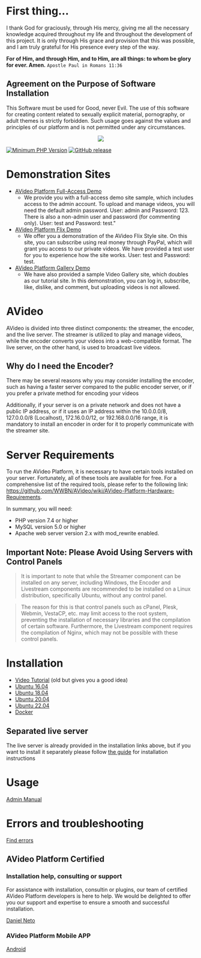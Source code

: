 # First thing...

I thank God for graciously, through His mercy, giving me all the necessary knowledge acquired throughout my life and throughout the development of this project. It is only through His grace and provision that this was possible, and I am truly grateful for His presence every step of the way.

**For of Him, and through Him, and to Him, are all things: to whom be glory for ever. Amen.**
`Apostle Paul in Romans 11:36`

## Agreement on the Purpose of Software Installation

This Software must be used for Good, never Evil. The use of this software for creating content related to sexually explicit material, pornography, or adult themes is strictly forbidden. Such usage goes against the values and principles of our platform and is not permitted under any circumstances.

<center>
    <img src="https://avideo.tube/website/assets/151/images/avideo_platform.png"/>
</center>

[![Minimum PHP Version](https://img.shields.io/badge/php-%3E%3D%207.4-8892BF.svg?style=flat-square)](https://php.net/)
[![GitHub release](https://img.shields.io/github/v/release/WWBN/AVideo)](https://github.com/WWBN/AVideo/releases)

# Demonstration Sites

* <a href="http://demo.avideo.com/" target="_blank">AVideo Platform Full-Access Demo</a>
  - We provide you with a full-access demo site sample, which includes access to the admin account. To upload and manage videos, you will need the default admin password. User: admin and Password: 123. There is also a non-admin user and password (for commenting only). User: test and Password: test."
* <a href="https://flix.avideo.com/" target="_blank">AVideo Platform Flix Demo</a>
  - We offer you a demonstration of the AVideo Flix Style site. On this site, you can subscribe using real money through PayPal, which will grant you access to our private videos. We have provided a test user for you to experience how the site works. User: test and Password: test.
* <a href="https://tutorials.avideo.com/" target="_blank">AVideo Platform Gallery Demo</a>
  - We have also provided a sample Video Gallery site, which doubles as our tutorial site. In this demonstration, you can log in, subscribe, like, dislike, and comment, but uploading videos is not allowed.

# AVideo

AVideo is divided into three distinct components: the streamer, the encoder, and the live server. The streamer is utilized to play and manage videos, while the encoder converts your videos into a web-compatible format. The live server, on the other hand, is used to broadcast live videos.

## Why do I need the Encoder?

There may be several reasons why you may consider installing the encoder, such as having a faster server compared to the public encoder server, or if you prefer a private method for encoding your videos

Additionally, if your server is on a private network and does not have a public IP address, or if it uses an IP address within the 10.0.0.0/8, 127.0.0.0/8 (Localhost), 172.16.0.0/12, or 192.168.0.0/16 range, it is mandatory to install an encoder in order for it to properly communicate with the streamer site.

# Server Requirements

To run the AVideo Platform, it is necessary to have certain tools installed on your server. Fortunately, all of these tools are available for free. For a comprehensive list of the required tools, please refer to the following link: https://github.com/WWBN/AVideo/wiki/AVideo-Platform-Hardware-Requirements.

In summary, you will need:

- PHP version 7.4 or higher
- MySQL version 5.0 or higher
- Apache web server version 2.x with mod_rewrite enabled.

## Important Note: Please Avoid Using Servers with Control Panels

> It is important to note that while the Streamer component can be installed on any server, including Windows, the Encoder and Livestream components are recommended to be installed on a Linux distribution, specifically Ubuntu, without any control panel.

> The reason for this is that control panels such as cPanel, Plesk, Webmin, VestaCP, etc. may limit access to the root system, preventing the installation of necessary libraries and the compilation of certain software. Furthermore, the Livestream component requires the compilation of Nginx, which may not be possible with these control panels.

# Installation

- [Video Tutorial](https://tutorials.avideo.com/video/streamer-and-encoder) (old but gives you a good idea)
- [Ubuntu 16.04](https://github.com/WWBN/AVideo/wiki/How-to-install-LAMP,-FFMPEG-and-Git-on-a-fresh-Ubuntu-16.x-For-AVideo-Platform-version-4.x-or-newer)
- [Ubuntu 18.04](https://github.com/WWBN/AVideo/wiki/How-to-install-LAMP,-FFMPEG-and-Git-on-a-fresh-Ubuntu-18.x-for-AVideo-Platform-version-4.x-or-newer)
- [Ubuntu 20.04](https://github.com/WWBN/AVideo/wiki/How-to-install-LAMP,-FFMPEG-and-Git-on-a-fresh-Ubuntu-20.x-for-AVideo-Platform-version-11.x-or-newer)
- [Ubuntu 22.04](https://github.com/WWBN/AVideo/wiki/How-to-install-LAMP,-FFMPEG-and-Git-on-a-fresh-Ubuntu-22.x-for-AVideo-Platform-version-11.x-or-newer)
- [Docker](https://github.com/WWBN/AVideo/wiki/Running-AVideo-with-Docker)

## Separated live server

The live server is already provided in the installation links above, but if you want to install it separately please follow [the guide](https://github.com/WWBN/AVideo/wiki/Set-up-my-own-Stream-Server) for installation instructions

# Usage

[Admin Manual](https://github.com/WWBN/AVideo/wiki/Admin-manual)

# Errors and troubleshooting

[Find errors](https://github.com/WWBN/AVideo/wiki/How-to-find-errors-on-AVideo-Platform)

## AVideo Platform Certified

### Installation help, consulting or support 

For assistance with installation, consultin or plugins, our team of certified AVideo Platform developers is here to help. We would be delighted to offer you our support and expertise to ensure a smooth and successful installation.

<a href="https://youphp.tube/marketplace/">Daniel Neto</a>

### AVideo Platform Mobile APP

<a href="https://play.google.com/store/apps/details?id=platform.avideo.com">Android</a>


